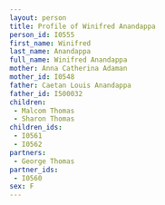 ```yaml
---
layout: person
title: Profile of Winifred Anandappa
person_id: I0555
first_name: Winifred
last_name: Anandappa
full_name: Winifred Anandappa
mother: Anna Catherina Adaman
mother_id: I0548
father: Caetan Louis Anandappa
father_id: I500032
children:
 - Malcom Thomas
 - Sharon Thomas
children_ids:
 - I0561
 - I0562
partners:
 - George Thomas
partner_ids:
 - I0560
sex: F
---
```


